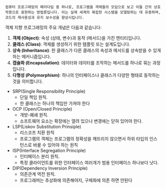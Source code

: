 	컴퓨터 프로그래밍의 패러다임 중 하나로, 프로그램을 객체들의 모임으로 보고 이들 간의 상호작용으로 표현하는 방법론입니다. 이는 실제 세계의 복잡한 시스템을 모델링하는 데 유용하며, 코드의 재사용성과 유지 보수성을 향상시킵니다.

객체 지향 프로그래밍의 주요 개념은 다음과 같습니다:

1. **객체 (Object)**: 속성 (상태, 변수)과 동작 (메서드)을 가진 엔티티입니다.
2. **클래스 (Class)**: 객체를 생성하기 위한 템플릿 또는 설계도입니다.
3. **상속 (Inheritance)**: 한 클래스가 다른 클래스의 속성과 메서드를 상속받을 수 있게 하는 메커니즘입니다.
4. **캡슐화 (Encapsulation)**: 데이터와 데이터를 조작하는 메서드를 하나로 묶는 과정입니다.
5. **다형성 (Polymorphism)**: 하나의 인터페이스나 클래스가 다양한 형태로 동작하는 것을 의미합니다.


* SRP(Single Responsibility Principle)
	* 단일 책임 원칙.
	* 한 클래스는 하나의 책임만 가져야 한다
* OCP (Open/Closed Principle)
	* 개방-폐쇄 원칙.
	* 소프트웨어 요소는 확장에는 열려 있으나 변경에는 닫혀 있어야 한다.
* LSP(Liskov Substitution Prinsiple)
	* 리스코프 치환 원칙
	* 프로그램의 객체는 프로그램의 정확성을 깨뜨리지 않으면서 하위 타입의 인스턴스로 바꿀 수 있어야 하는 원칙
* ISP(Interface Segregation Principle)
	* 인터페이스 분리 원칙.
	* 특정 클라이언트를 위한 인터페이스 여러개가 범용 인터페이스 하나보다 낫다.
* DIP(Dependency Inversion Principle)
	* 의존관계 역전 원칙.
	* 프로그래머는 추상화에 의존해야지, 구체화에 의존 하면 안된다